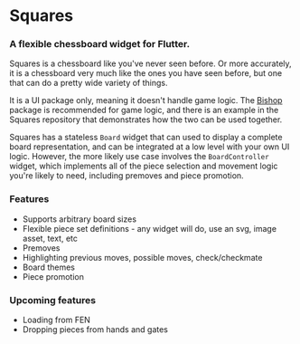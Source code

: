 # Squares
### A flexible chessboard widget for Flutter.

Squares is a chessboard like you've never seen before. Or more accurately, it is a chessboard very much like the ones you have seen before, but one that can do a pretty wide variety of things.

It is a UI package only, meaning it doesn't handle game logic. The [Bishop](https://pub.dev/packages/bishop) package is recommended for game logic, and there is an example in the Squares repository that demonstrates how the two can be used together.

Squares has a stateless `Board` widget that can used to display a complete board representation, and can be integrated at a low level with your own UI logic. However, the more likely use case involves the `BoardController` widget, which implements all of the piece selection and movement logic you're likely to need, including premoves and piece promotion.

### Features
* Supports arbitrary board sizes
* Flexible piece set definitions - any widget will do, use an svg, image asset, text, etc
* Premoves
* Highlighting previous moves, possible moves, check/checkmate
* Board themes
* Piece promotion

### Upcoming features
* Loading from FEN
* Dropping pieces from hands and gates